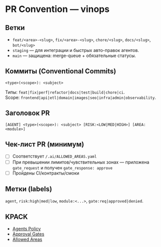 # PR Convention — vinops

## Ветки
- `feat/<area>-<slug>`, `fix/<area>-<slug>`, `chore/<slug>`, `docs/<slug>`, `bot/<slug>`
- `staging` — для интеграции и быстрых авто-правок агентов.
- `main` — защищена: merge-queue + обязательные статусы.

## Коммиты (Conventional Commits)
`<type>(<scope>): <subject>`

Типы: `feat|fix|perf|refactor|docs|test|build|chore|ci`.  
Scope: `frontend|api|etl|domain|images|seo|infra|admin|observability`.

## Заголовок PR
`[AGENT] <type>(<scope>): <subject> [RISK:<LOW|MED|HIGH>] [AREA:<module>]`

## Чек-лист PR (минимум)
- [ ] Соответствует `/.ai/ALLOWED_AREAS.yaml`
- [ ] При превышении лимитов/чувствительных зонах — приложена `gate_request` и получен `gate_response: approve`
- [ ] Пройдены CI/контракты/смоки

## Метки (labels)
`agent`, `risk:high|med|low`, `module:<...>`, `gate:req|approved|denied`.

## KPACK
- [Agents Policy](/docs/AGENTS_POLICY.md)
- [Approval Gates](/.ai/APPROVAL_GATES.yaml)
- [Allowed Areas](/.ai/ALLOWED_AREAS.yaml)
